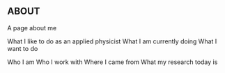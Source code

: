 ## ABOUT
A page about me


What I like to do as an applied physicist
What I am currently doing
What I want to do


Who I am
Who I work with
Where I came from
What my research today is



